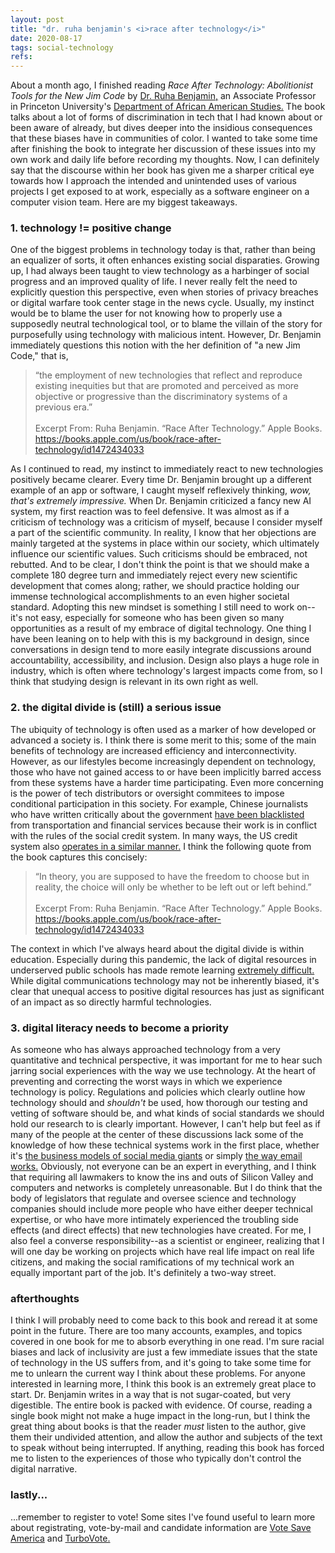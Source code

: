 ```yaml
---
layout: post
title: "dr. ruha benjamin's <i>race after technology</i>"
date: 2020-08-17
tags: social-technology
refs:
---
```


About a month ago, I finished reading <i>Race After Technology: Abolitionist Tools for the New Jim Code</i> by <a href="https://www.ruhabenjamin.com/">Dr. Ruha Benjamin,</a> an Associate Professor in Princeton University's <a href="https://aas.princeton.edu/">Department of African American Studies.</a> The book talks about a lot of forms of discrimination in tech that I had known about or been aware of already, but dives deeper into the insidious consequences that these biases have in communities of color. I wanted to take some time after finishing the book to integrate her discussion of these issues into my own work and daily life before recording my thoughts. <!--excerpt-->Now, I can definitely say that the discourse within her book has given me a sharper critical eye towards how I approach the intended and unintended uses of various projects I get exposed to at work, especially as a software engineer on a computer vision team. Here are my biggest takeaways.

<h3>1. technology != positive change</h3>

One of the biggest problems in technology today is that, rather than being an equalizer of sorts, it often enhances existing social disparaties. Growing up, I had always been taught to view technology as a harbinger of social progress and an improved quality of life. I never really felt the need to explicitly question this perspective, even when stories of privacy breaches or digital warfare took center stage in the news cycle. Usually, my instinct would be to blame the user for not knowing how to properly use a supposedly neutral technological tool, or to blame the villain of the story for purposefully using technology with malicious intent. However, Dr. Benjamin immediately questions this notion with the her definition of "a new Jim Code," that is,

<blockquote>
<div class="quote">
    “the employment of new technologies that reflect and reproduce existing inequities but that are promoted and perceived as more objective or progressive than the discriminatory systems of a previous era.”
</div>
<br>
<div class="cite">Excerpt From: Ruha Benjamin. “Race After Technology.” Apple Books. <a href="https://books.apple.com/us/book/race-after-technology/id1472434033">https://books.apple.com/us/book/race-after-technology/id1472434033</a></div>
</blockquote>

As I continued to read, my instinct to immediately react to new technologies positively became clearer. Every time Dr. Benjamin brought up a different example of an app or software, I caught myself reflexively thinking, <i>wow, that's extremely impressive.</i> When Dr. Benjamin criticized a fancy new AI system, my first reaction was to feel defensive. It was almost as if a criticism of technology was a criticism of myself, because I consider myself a part of the scientific community. In reality, I know that her objections are mainly targeted at the systems in place within our society, which ultimately influence our scientific values. Such criticisms should be embraced, not rebutted. And to be clear, I don't think the point is that we should make a complete 180 degree turn and immediately reject every new scientific development that comes along; rather, we should practice holding our immense technological accomplishments to an even higher societal standard. Adopting this new mindset is something I still need to work on--it's not easy, especially for someone who has been given so many opportunities as a result of my embrace of digital technology. One thing I have been leaning on to help with this is my background in design, since conversations in design tend to more easily integrate discussions around accountability, accessibility, and inclusion. Design also plays a huge role in industry, which is often where technology's largest impacts come from, so I think that studying design is relevant in its own right as well.

<h3>2. the digital divide is (still) a serious issue</h3>

The ubiquity of technology is often used as a marker of how developed or advanced a society is. I think there is some merit to this; some of the main benefits of technology are increased efficiency and interconnectivity. However, as our lifestyles become increasingly dependent on technology, those who have not gained access to or have been implicitly barred access from these systems have a harder time participating. Even more concerning is the power of tech distributors or oversight commitees to impose conditional participation in this society. For example, Chinese journalists who have written critically about the government <a href="https://www.wired.co.uk/article/china-social-credit-system-explained">have been blacklisted</a> from transportation and financial services because their work is in conflict with the rules of the social credit system. In many ways, the US credit system also <a href="https://www.vox.com/the-goods/2018/11/2/18057450/china-social-credit-score-spend-frivolously-video-games">operates in a similar manner.</a> I think the following quote from the book captures this concisely:

<blockquote>
<div class="quote">
    “In theory, you are supposed to have the freedom to choose but in reality, the choice will only be whether to be left out or left behind.”
</div>
<br>
<div class="cite">Excerpt From: Ruha Benjamin. “Race After Technology.” Apple Books. <a href="https://books.apple.com/us/book/race-after-technology/id1472434033">https://books.apple.com/us/book/race-after-technology/id1472434033</a></div>
</blockquote>

The context in which I've always heard about the digital divide is within education. Especially during this pandemic, the lack of digital resources in underserved public schools has made remote learning <a href="https://gizmodo.com/the-pandemic-exposed-a-massive-digital-divide-in-our-sc-1844323273">extremely difficult.</a> While digital communications technology may not be inherently biased, it's clear that unequal access to positive digital resources has just as significant of an impact as so directly harmful technologies.

<h3>3. digital literacy needs to become a priority</h3>

As someone who has always approached technology from a very quantitative and technical perspective, it was important for me to hear such jarring social experiences with the way we use technology. At the heart of preventing and correcting the worst ways in which we experience technology is policy. Regulations and policies which clearly outline how technology should and <i>shouldn't</i> be used, how thorough our testing and vetting of software should be, and what kinds of social standards we should hold our research to is clearly important. However, I can't help but feel as if many of the people at the center of these discussions lack some of the knowledge of how these technical systems work in the first place, whether it's <a href="https://www.cnet.com/news/some-senators-in-congress-capitol-hill-just-dont-get-facebook-and-mark-zuckerberg/">the business models of social media giants</a> or simply <a href="https://www.vice.com/en_uk/article/z3ew8w/gop-congressman-turns-antitrust-hearing-into-personal-tech-support-session">the way email works.</a> Obviously, not everyone can be an expert in everything, and I think that requiring all lawmakers to know the ins and outs of Silicon Valley and computers and networks is completely unreasonable. But I do think that the body of legislators that regulate and oversee science and technology companies should include more people who have either deeper technical expertise, or who have more intimately experienced the troubling side effects (and direct effects) that new technologies have created. For me, I also feel a converse responsibility--as a scientist or engineer, realizing that I will one day be working on projects which have real life impact on real life citizens, and making the social ramifications of my technical work an equally important part of the job. It's definitely a two-way street.

<h3>afterthoughts</h3>

I think I will probably need to come back to this book and reread it at some point in the future. There are too many accounts, examples, and topics covered in one book for me to absorb everything in one read. I'm sure racial biases and lack of inclusivity are just a few immediate issues that the state of technology in the US suffers from, and it's going to take some time for me to unlearn the current way I think about these problems. For anyone interested in learning more, I think this book is an extremely great place to start. Dr. Benjamin writes in a way that is not sugar-coated, but very digestible. The entire book is packed with evidence. Of course, reading a single book might not make a huge impact in the long-run, but I think the great thing about books is that the reader <i>must</i> listen to the author, give them their undivided attention, and allow the author and subjects of the text to speak without being interrupted. If anything, reading this book has forced me to listen to the experiences of those who typically don't control the digital narrative.

<h3>lastly...</h3>

...remember to register to vote! Some sites I've found useful to learn more about registrating, vote-by-mail and candidate information are <a href="https://votesaveamerica.com/">Vote Save America</a> and <a href="https://turbovote.org/">TurboVote.</a>

<br>
